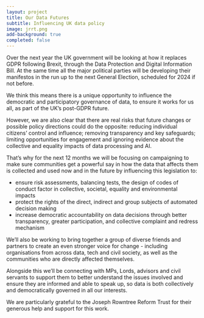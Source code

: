```yaml
---
layout: project
title: Our Data Futures
subtitle: Influencing UK data policy
image: jrrt.png
add-background: true
completed: false
---
```

Over the next year the UK government will be looking at how it replaces GDPR following Brexit, through the Data Protection and Digital Information Bill.  At the same time all the major political parties will be developing their manifestos in the run up to the next General Election, scheduled for 2024 if not before.

We think this means there is a unique opportunity to influence the democratic and participatory governance of data, to ensure it works for us all, as part of the UK’s post-GDPR future.

<!--more-->

However, we are also clear that there are real risks that future changes or possible policy directions could do the opposite: reducing individual citizens’ control and influence; removing transparency and key safeguards; limiting opportunities for engagement and ignoring evidence about the collective and equality impacts of data processing and AI.

That’s why for the next 12 months we will be focusing on campaigning to make sure communities get a powerful say in how the data that affects them  is collected and used now and in the future by influencing this legislation to:

  * ensure risk assessments, balancing tests, the design of codes of conduct factor in collective, societal, equality and environmental impacts
  * protect the rights of the direct, indirect and group subjects of automated decision making
  * increase democratic accountability on data decisions through better transparency, greater participation, and collective complaint and redress mechanism

We’ll also be working to bring together a group of diverse friends and partners to create an even stronger voice for change - including organisations from across data, tech and civil society, as well as the communities who are directly affected themselves.

Alongside this we’ll be connecting with MPs, Lords, advisors and civil servants to support them to better understand the issues involved and ensure they are informed and able to speak up, so data is both collectively and democratically governed in all our interests.

We are particularly grateful to the Joseph Rowntree Reform Trust for their generous help and support for this work.
